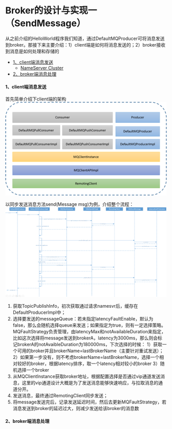 # Broker的设计与实现一（SendMessage）

从之前介绍的HelloWorld程序我们知道，通过DefaultMQProducer可将消息发送到broker。那接下来主要介绍：1）client端是如何将消息发送的；2）broker接收到消息是如何处理和存储的

- [1、client端消息发送](#1)
  - [NameServer Cluster](#1.1)
- [2、broker端消息处理](#2)

<a name="1"></a> 
#### 1、client端消息发送
首先简单介绍下client端的架构
![client](https://github.com/wbear1/rocketmq_blog/blob/master/img/broker/1/client.png)

以同步发送消息方法send(Message msg)为例，介绍整个流程：
![client1](https://github.com/wbear1/rocketmq_blog/blob/master/img/broker/1/client1.png)

1. 获取TopicPublishInfo，初次获取通过请求namesvr后，缓存在DefaultProducerImpl中；
2. 选择要发送的messageQueue：若未指定latencyFaultEnable，默认为false，那么会随机选择queue来发送；如果指定为true，则有一定选择策略。MQFaultStrategy负责管理，由latencyMax和notAvailableDuration来指定，比如这次选择将message发送到brokerA，latency为3000ms，那么则会标记brokerA的notAvaibleDuration为180000ms，下次选择的时候：
1）获取一个可用的broker并且brokerName=lastBrokerName（主要针对重试发送）；
2）如果第一步没有，则不考虑brokerName=lastBrokerName，选择一个相对较好的broker，根据latency排序，取一个latency相对较小的broker
3）随机选择一个broker
3. 从MQClientInstance获取broker地址，根据配置选择是否通过vip通道发送消息，这里的vip通道设计大概是为了发送消息能够快速响应，与拉取消息的通道分开。
4. 发送消息，最终通过RemotingClient同步发送；
5. 将message发送完后，记录发送延迟时间，然后去更新MQFaultStrategy，若消息发送到broker的延迟过大，则减少发送给该broker的消息数


<a name="2"></a> 
#### 2、broker端消息处理


